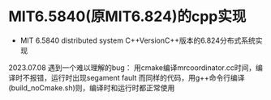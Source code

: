 # MIT6.5840(原MIT6.824)的cpp实现
- MIT 6.5840 distributed system C++VersionC++版本的6.824分布式系统实现


2023.07.08 遇到一个难以理解的bug：
用cmake编译mrcoordinator.cc时间，编译时不报错，运行时出现segament fault
而同样的代码，用g++命令行编译(build_noCmake.sh)则，编译时和运行时都正常使用 